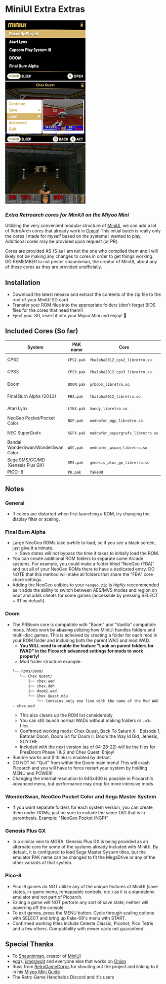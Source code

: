 # MiniUI Extra Extras
<img src="screenshot_003.png" width=260 /> <img src="screenshot_006.png" width=260 /> <img src="screenshot_001.png" width=260 /> 
### _Extra Retroarch cores for MiniUI on the Miyoo Mini_ ###
Utilizing the very convenient modular structure of [MiniUI](https://github.com/shauninman/MiniUI), we can add a lot of RetroArch cores that already work in [Onion](https://github.com/jimgraygit/Onion)!
This initial batch is really only the cores I made for myself based on the systems I wanted to play. Additional cores may be provided upon request (or PR). 

Cores are provided AS-IS as I am not the one who compiled them and I will likely not be making any changes to cores in order to get things working. DO REMEMBER to not pester shauninman, the creator of MiniUI, about any of these cores as they are provided unofficially. 

## Installation
- Download the latest release and extract the contents of the zip file to the root of your MiniUI SD card
- Transfer your ROM files into the appropriate folders (don't forget BIOS files for the cores that need them!)
- Eject your SD, insert it into your Miyoo Mini and enjoy! 🎉

## Included Cores (So far)
| System | PAK name | Core | Default ROM Folder | ROM Extensions | Requires BIOS? |
| ------ | -------- | ---- | ------------------ | -------------- |--------------- |
| CPS2 | `CPS2.pak` | `fbalpha2012_cps2_libretro.so` | \Roms\Capcom Play System II (CPS2) | `.zip`,`.chd` | No |
| CPS3 | `CPS3.pak` | `fbalpha2012_cps3_libretro.so` | \Roms\Capcom Play System III (CPS3) | `.zip`,`.chd` | No |
| Doom | `DOOM.pak` | `prboom_libretro.so` | \Roms\Doom (DOOM) | `.wad` | `prboom.wad` |
| Final Burn Alpha (2012) | `FBA.pak`  | `fbalpha2012_libretro.so` | \Roms\Final Burn Alpha (FBA) | `.zip`,`.chd` | `neogeo.zip` |
| Atari Lynx | `LYNX.pak` | `handy_libretro.so` | \Roms\Atari Lynx (LYNX) | `.zip`,`.lnx` | `lynxboot.img` |
| NeoGeo Pocket/Pocket Color | `NGP.pak` | `mednafen_ngp_libretro.so` | \Roms\NeoGeo Pocket Color (NGP) | `.zip`,`.ngp`,`.ngc` | No |
| NEC SuperGrafx | `SGFX.pak` | `mednafen_supergrafx_libretro.so` | \Roms\SuperGrafx (SGFX) | `.pce`,`.zip` | No |
| Bandai WonderSwan/WonderSwan Color | `WSC.pak` | `mednafen_wswan_libretro.so` | \Roms\WonderSwan Color (WSC) | `.ws`,`.wsc`,`.zip` | No |
| Sega SMS/GG/MD (Genesis Plus GX) | `SMS.pak` | `genesis_plus_gx_libretro.so` | \Roms\Sega Master System (SMS) | `.sms`,`.md`,`.zip` | No |
| PICO-8 | `P8.pak` | `fake08` | \Roms\PICO-8 (P8) | `.p8`, `.png` | No |

## Notes
### General
- If colors are distorted when first launching a ROM, try changing the display filter or scaling.
### Final Burn Alpha
- Large NeoGeo ROMs take _awhile_ to load, so if you see a black screen, just give it a minute. 
  - Save states will not bypass the time it takes to initially load the ROM.
- You can create additional ROM folders to separate some Arcade systems. For example, you could make a folder titled "NeoGeo (FBA)" and put all of your NeoGeo ROMs there to have a dedicated entry. DO NOTE that this method will make all folders that share the "FBA" core share settings.
- Adding the NeoGeo unibios to your `neogeo.zip` is _highly_ reocommended as it adds the ability to switch between AES/MVS modes and region on boot and adds cheats for some games (accessible by pressing SELECT + R1 by default). 
### Doom
- The PRBoom core is compatible with "Boom" and "Vanilla" compatible mods. Mods work by ~~abusing~~ utilizing how MiniUI handles folders and multi-disc games. This is acheived by creating a folder for each mod in your ROM folder and including both the parent WAD and mod WAD.
  - **You WILL need to enable the feature "Look on parent folders for IWAD" in the Picoarch advanced settings for mods to work properly!**
  - Mod folder structure example:
  ```
  └── Roms/Doom/
     └── Chex Quest/
	     ├── chex.wad
	     ├── chex.deh
	     ├── doom2.wad
	     └── Chex Quest.m3u
		     └── Contains only one line with the name of the Mod WAD - chex.wad
  ```    
  - This also cleans up the ROM list considerably
  - You can still launch normal WADs without making folders or `.m3u` files
  - Confirmed working mods: Chex Quest, Back To Saturn X - Episode 1, Batman Doom, Doom 64 for Doom II, Doom the Way Id Did, Jenesis, SCYTHE.
  - Included with the next version (as of 04-28-22) will be the files for FreeDoom Phase 1 & 2 and Chex Quest. Enjoy!
- Rumble works and (I think) is enabled by default
- DO NOT hit "Quit" from within the Doom main menu! This will crash Picoarch and you will have to force restart your system by holding MENU and POWER!
- Changing the internal resolution to 640x400 is possible in Picoarch's advanced menu, but performance may drop for more intensive mods. 
### WonderSwan, NeoGeo Pocket Color and Sega Master System
- If you want separate folders for each system version, you can create them under ROMs; just be sure to include the same TAG that is in parenthesis. Example: "NeoGeo Pocket (NGP)"
### Genesis Plus GX
- In a similar vein to MGBA, Genesis Plus GX is being provided as an alternate core for some of the systems already included with MiniUI. By default, it is configured to load Sega Master System titles, but the emulator PAK name can be changed to fit the MegaDrive or any of the other variants of that system.
### Pico-8
- Pico-8 games do NOT utilize any of the unique features of MiniUI (save states, in-game menu, remappable controls, etc.) as it is a standalone emulator and not part of Picoarch.
- Exiting a game will NOT perform any sort of save state; neither will powering off the console.
- To exit games, press the MENU button. Cycle through scaling options with SELECT and bring up Fake-08's menu with START. 
- Confirmed working titles include Celeste Classic, Picohot, Pico Tetris and a few others. Compatibility with newer carts not guaranteed. 

## Special Thanks
- To [Shauninman](https://github.com/shauninman), creator of [MiniUI](https://github.com/shauninman/MiniUI)
- eggs, [jimgraygit](https://github.com/jimgraygit) and everyone else that works on [Onion](https://github.com/jimgraygit/Onion)
- Russ from [RetroGameCorps](https://www.youtube.com/c/RetroGameCorps) for shouting out the project and linking to it in his [Miyoo Mini Guide](https://retrogamecorps.com/2022/05/15/miyoo-mini-v2-guide/)
- The Retro Game Handhelds Discord and it's users
